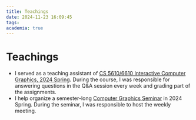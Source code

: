 ```yaml
---
title: Teachings
date: 2024-11-23 16:09:45
tags:
academia: true
---
```


# Teachings

- I served as a teaching assistant of [CS 5610/6610 Interactive Computer Graphics, 2024 Spring](https://graphics.cs.utah.edu/courses/cs6610/spring2024/). During the course, I was responsible for answering questions in the Q&A session every week and grading part of the assignments.
- I help organize a semester-long [Computer Graphics Seminar](https://graphics.cs.utah.edu/courses/cs7933/spring2024/) in 2024 Spring. During the seminar, I was responsible to host the weekly meeting.
